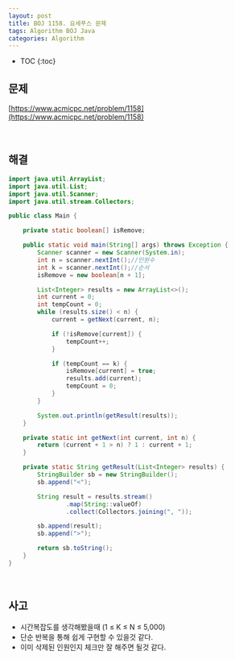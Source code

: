 ```yaml
---
layout: post
title: BOJ 1158. 요세푸스 문제
tags: Algorithm BOJ Java
categories: Algorithm
---
```

  
* TOC
{:toc}  
  

## 문제
[https://www.acmicpc.net/problem/1158](https://www.acmicpc.net/problem/1158)    
  
<br>  

## 해결
  
```java  
import java.util.ArrayList;
import java.util.List;
import java.util.Scanner;
import java.util.stream.Collectors;

public class Main {

    private static boolean[] isRemove;

    public static void main(String[] args) throws Exception {
        Scanner scanner = new Scanner(System.in);
        int n = scanner.nextInt();//인원수
        int k = scanner.nextInt();//순서
        isRemove = new boolean[n + 1];

        List<Integer> results = new ArrayList<>();
        int current = 0;
        int tempCount = 0;
        while (results.size() < n) {
            current = getNext(current, n);

            if (!isRemove[current]) {
                tempCount++;
            }

            if (tempCount == k) {
                isRemove[current] = true;
                results.add(current);
                tempCount = 0;
            }
        }

        System.out.println(getResult(results));
    }

    private static int getNext(int current, int n) {
        return (current + 1 > n) ? 1 : current + 1;
    }

    private static String getResult(List<Integer> results) {
        StringBuilder sb = new StringBuilder();
        sb.append("<");

        String result = results.stream()
                .map(String::valueOf)
                .collect(Collectors.joining(", "));

        sb.append(result);
        sb.append(">");

        return sb.toString();
    }
}  
```  
  
<br>  

## 사고
* 시간복잡도를 생각해봤을때 (1 ≤ K ≤ N ≤ 5,000)
* 단순 반복을 통해 쉽게 구현할 수 있을것 같다.
* 이미 삭제된 인원인지 체크만 잘 해주면 될것 같다.
